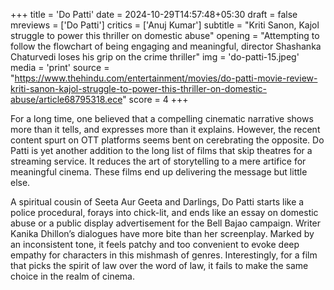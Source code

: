 +++
title = 'Do Patti'
date = 2024-10-29T14:57:48+05:30
draft = false
mreviews = ['Do Patti']
critics = ['Anuj Kumar']
subtitle = "Kriti Sanon, Kajol struggle to power this thriller on domestic abuse"
opening = "Attempting to follow the flowchart of being engaging and meaningful, director Shashanka Chaturvedi loses his grip on the crime thriller"
img = 'do-patti-15.jpeg'
media = 'print'
source = "https://www.thehindu.com/entertainment/movies/do-patti-movie-review-kriti-sanon-kajol-struggle-to-power-this-thriller-on-domestic-abuse/article68795318.ece"
score = 4
+++

For a long time, one believed that a compelling cinematic narrative shows more than it tells, and expresses more than it explains. However, the recent content spurt on OTT platforms seems bent on cerebrating the opposite. Do Patti is yet another addition to the long list of films that skip theatres for a streaming service. It reduces the art of storytelling to a mere artifice for meaningful cinema. These films end up delivering the message but little else.

A spiritual cousin of Seeta Aur Geeta and Darlings, Do Patti starts like a police procedural, forays into chick-lit, and ends like an essay on domestic abuse or a public display advertisement for the Bell Bajao campaign. Writer Kanika Dhillon’s dialogues have more bite than her screenplay. Marked by an inconsistent tone, it feels patchy and too convenient to evoke deep empathy for characters in this mishmash of genres. Interestingly, for a film that picks the spirit of law over the word of law, it fails to make the same choice in the realm of cinema.
